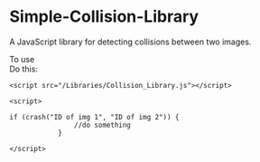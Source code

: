 # Simple-Collision-Library
A JavaScript library for detecting collisions between two images.

To use<br>
Do this:

```
<script src="/Libraries/Collision_Library.js"></script>

<script>

if (crash("ID of img 1", "ID of img 2")) {
                //do something
            }

</script>
```
